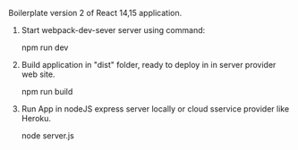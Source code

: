 Boilerplate version 2 of React 14,15 application.

1. Start webpack-dev-sever server  using command:

    npm run dev

2. Build  application in "dist" folder,  ready to deploy in in server provider web site.

    npm run build

3. Run App in nodeJS express server locally or cloud sservice provider like Heroku.

    node server.js
